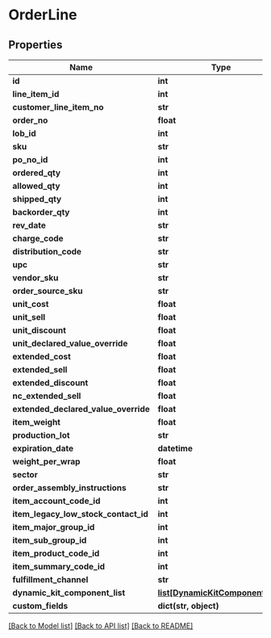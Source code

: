 # OrderLine

## Properties
Name | Type | Description | Notes
------------ | ------------- | ------------- | -------------
**id** | **int** |  | [optional] 
**line_item_id** | **int** |  | [optional] 
**customer_line_item_no** | **str** |  | [optional] 
**order_no** | **float** |  | 
**lob_id** | **int** |  | 
**sku** | **str** |  | 
**po_no_id** | **int** |  | [optional] 
**ordered_qty** | **int** |  | [optional] 
**allowed_qty** | **int** |  | [optional] 
**shipped_qty** | **int** |  | [optional] 
**backorder_qty** | **int** |  | [optional] 
**rev_date** | **str** |  | [optional] 
**charge_code** | **str** |  | [optional] 
**distribution_code** | **str** |  | [optional] 
**upc** | **str** |  | [optional] 
**vendor_sku** | **str** |  | [optional] 
**order_source_sku** | **str** |  | [optional] 
**unit_cost** | **float** |  | [optional] 
**unit_sell** | **float** |  | [optional] 
**unit_discount** | **float** |  | [optional] 
**unit_declared_value_override** | **float** |  | [optional] 
**extended_cost** | **float** |  | [optional] 
**extended_sell** | **float** |  | [optional] 
**extended_discount** | **float** |  | [optional] 
**nc_extended_sell** | **float** |  | [optional] 
**extended_declared_value_override** | **float** |  | [optional] 
**item_weight** | **float** |  | [optional] 
**production_lot** | **str** |  | [optional] 
**expiration_date** | **datetime** |  | [optional] 
**weight_per_wrap** | **float** |  | [optional] 
**sector** | **str** |  | [optional] 
**order_assembly_instructions** | **str** |  | [optional] 
**item_account_code_id** | **int** |  | 
**item_legacy_low_stock_contact_id** | **int** |  | 
**item_major_group_id** | **int** |  | 
**item_sub_group_id** | **int** |  | 
**item_product_code_id** | **int** |  | [optional] 
**item_summary_code_id** | **int** |  | 
**fulfillment_channel** | **str** |  | 
**dynamic_kit_component_list** | [**list[DynamicKitComponentLine]**](DynamicKitComponentLine.md) |  | [optional] 
**custom_fields** | **dict(str, object)** |  | [optional] 

[[Back to Model list]](../README.md#documentation-for-models) [[Back to API list]](../README.md#documentation-for-api-endpoints) [[Back to README]](../README.md)


